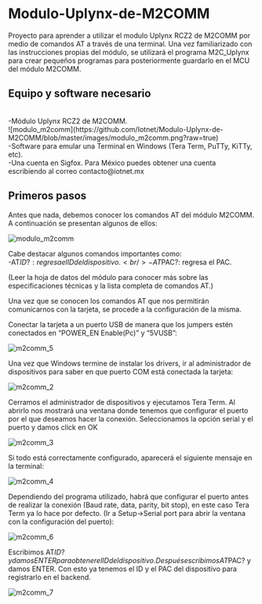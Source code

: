 # Modulo-Uplynx-de-M2COMM #
Proyecto para aprender a utilizar el modulo Uplynx RCZ2 de M2COMM por medio de comandos AT a través de una terminal. Una vez familiarizado con las instrucciones propias del módulo, se utilizará el programa M2C_Uplynx para crear pequeños programas para posteriormente guardarlo en el MCU del módulo M2COMM. 

## Equipo y software necesario ##
<br />
-Módulo Uplynx RCZ2 de M2COMM.
<br />
![modulo_m2comm](https://github.com/Iotnet/Modulo-Uplynx-de-M2COMM/blob/master/images/modulo_m2comm.png?raw=true)
<br />
-Software para emular una Terminal en Windows (Tera Term, PuTTy, KiTTy, etc).
<br />
-Una cuenta en Sigfox. Para México puedes obtener una cuenta escribiendo al correo contacto@iotnet.mx

## Primeros pasos ## 
Antes que nada, debemos conocer los comandos AT del módulo M2COMM. A continuación se presentan algunos de ellos:

![modulo_m2comm](https://github.com/Iotnet/Modulo-Uplynx-de-M2COMM/blob/master/images/comandos1.png?raw=true)

Cabe destacar algunos comandos importantes como:
<br />
-AT$ID?: regresa el ID del dispositivo.
<br />
-AT$PAC?: regresa el PAC.

(Leer la hoja de datos del módulo para conocer más sobre las especificaciones técnicas y la lista completa de comandos AT.)


Una vez que se conocen los comandos AT que nos permitirán comunicarnos con la tarjeta, se procede a la configuración de la misma.

Conectar la tarjeta a un puerto USB de manera que los jumpers estén conectados en “POWER_EN Enable(Pc)” y “5VUSB”:

![m2comm_5](https://github.com/Iotnet/Modulo-Uplynx-de-M2COMM/blob/master/images/m2comm_5.jpg?raw=true)

Una vez que Windows termine de instalar los drivers, ir al administrador de dispositivos para saber en que puerto COM está conectada la tarjeta:

![m2comm_2](https://github.com/Iotnet/Modulo-Uplynx-de-M2COMM/blob/master/images/m2comm_2.png?raw=true)

Cerramos el administrador de dispositivos y ejecutamos Tera Term. Al abrirlo nos mostrará una ventana donde tenemos que configurar el puerto por el que deseamos hacer la conexión. Seleccionamos la opción serial y el puerto y damos click en OK

![m2comm_3](https://github.com/Iotnet/Modulo-Uplynx-de-M2COMM/blob/master/images/m2comm_3.png?raw=true)

Si todo está correctamente configurado, aparecerá el siguiente mensaje en la terminal:

![m2comm_4](https://github.com/Iotnet/Modulo-Uplynx-de-M2COMM/blob/master/images/m2comm_4.png?raw=true)

Dependiendo del programa utilizado, habrá que configurar el puerto antes de realizar la conexión (Baud rate, data, parity, bit stop), en este caso Tera Term ya lo hace por defecto. (Ir a Setup->Serial port para abrir la ventana con la configuración del puerto):

![m2comm_6](https://github.com/Iotnet/Modulo-Uplynx-de-M2COMM/blob/master/images/m2comm_6.png?raw=true)

Escribimos AT$ID? y damos ENTER para obtener el ID del dispositivo. Después escribimos AT$PAC? y damos ENTER. Con esto ya tenemos el ID y el PAC del dispositivo para registrarlo en el backend.

![m2comm_7](https://github.com/Iotnet/Modulo-Uplynx-de-M2COMM/blob/master/images/m2comm_7.png?raw=true)



